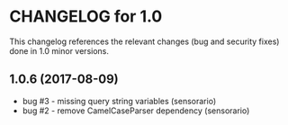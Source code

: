 # CHANGELOG for 1.0

This changelog references the relevant changes (bug and security fixes) done
in 1.0 minor versions.

## 1.0.6 (2017-08-09)

 - bug #3 - missing query string variables (sensorario)
 - bug #2 - remove CamelCaseParser dependency (sensorario)
